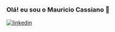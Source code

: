 ### Olá! eu sou o Mauricio Cassiano 👋

[![linkedin](https://img.shields.io/badge/LinkedIn-0077B5?style=for-the-badge&logo=linkedin&logoColor=white)](https://www.linkedin.com/in/mauricio-cassiano-4186b0164/)
